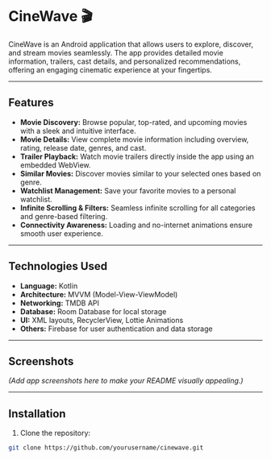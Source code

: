 # CineWave 🎬

CineWave is an Android application that allows users to explore, discover, and stream movies seamlessly. The app provides detailed movie information, trailers, cast details, and personalized recommendations, offering an engaging cinematic experience at your fingertips.

---

## Features

- **Movie Discovery:** Browse popular, top-rated, and upcoming movies with a sleek and intuitive interface.  
- **Movie Details:** View complete movie information including overview, rating, release date, genres, and cast.  
- **Trailer Playback:** Watch movie trailers directly inside the app using an embedded WebView.  
- **Similar Movies:** Discover movies similar to your selected ones based on genre.  
- **Watchlist Management:** Save your favorite movies to a personal watchlist.  
- **Infinite Scrolling & Filters:** Seamless infinite scrolling for all categories and genre-based filtering.  
- **Connectivity Awareness:** Loading and no-internet animations ensure smooth user experience.

---

## Technologies Used

- **Language:** Kotlin  
- **Architecture:** MVVM (Model-View-ViewModel)  
- **Networking:** TMDB API  
- **Database:** Room Database for local storage  
- **UI:** XML layouts, RecyclerView, Lottie Animations  
- **Others:** Firebase for user authentication and data storage  

---

## Screenshots

*(Add app screenshots here to make your README visually appealing.)*

---

## Installation

1. Clone the repository:  
```bash
git clone https://github.com/yourusername/cinewave.git
